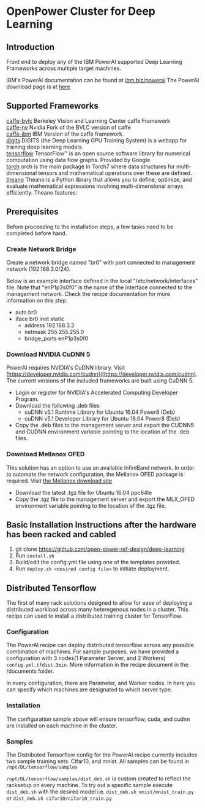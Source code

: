 # OpenPower Cluster for Deep Learning
## Introduction
Front end to deploy any of the IBM PowerAI supported Deep Learning Frameworks across multiple target machines.

IBM's PowerAI documentation can be found at [ibm.biz/powerai](http://ibm.biz/powerai)
The PowerAI download page is at [here](https://public.dhe.ibm.com/software/server/POWER/Linux/mldl/ubuntu/)

## Supported Frameworks
[caffe-bvlc](https://github.com/BVLC/caffe) Berkeley Vision and Learning Center caffe Framework <br>
[caffe-nv](https://github.com/NVIDIA/caffe) Nvidia Fork of the BVLC version of caffe <br>
[caffe-ibm]() IBM Version of the caffe framework. <br>
[digits](https://github.com/NVIDIA/DIGITS) DIGITS (the Deep Learning GPU Training System) is a webapp for training deep learning models.<br>
[tensorflow](https://www.tensorflow.org/) TensorFlow™ is an open source software library for numerical computation using data flow graphs.  Provided by Google<br>
[torch](https://github.com/torch/torch7) orch is the main package in Torch7 where data structures for multi-dimensional tensors and mathematical operations over these are defined.<br>
[theano](http://deeplearning.net/software/theano/) Theano is a Python library that allows you to define, optimize, and evaluate mathematical expressions involving multi-dimensional arrays efficiently. Theano features:
<br>

## Prerequisites
Before proceeding to the installation steps, a few tasks need to be completed before hand.

### Create Network Bridge
Create a network bridge named "br0" with port connected to management network (192.168.3.0/24).

Below is an example interface defined in the local "/etc/network/interfaces" file. Note that "enP1p3s0f0" is the name of the interface connected to the management network. Check the recipe documentation for more information on this step.

- auto br0
- iface br0 inet static
     - address 192.168.3.3
     - netmask 255.255.255.0
     - bridge_ports enP1p3s0f0

### Download NVIDIA CuDNN 5
PowerAI requires NVIDIA's CuDNN library. Visit [https://developer.nvidia.com/cudnn]([https://developer.nvidia.com/cudnn). The current versions of the included frameworks are built using CuDNN 5.
- Login or register for NVIDIA's Accelerated Computing Developer Program.
- Download the following .deb files
  - cuDNN v5.1 Runtime Library for Ubuntu 16.04 Power8 (Deb)
  - cuDNN v5.1 Developer Library for Ubuntu 16.04 Power8 (Deb)
- Copy the .deb files to the management server and export the CUDNN5 and CUDNN environment variable pointing to the location of the .deb files.

### Download Mellanox OFED
This solution has an option to use an available InfiniBand network. In order to automate the network configuration, the Mellanox OFED package is required. Visit [the Mellanox download site](http://www.mellanox.com/page/products_dyn?product_family=26&mtag=linux_sw_drivers)
- Download the latest .tgz file for Ubuntu 16.04 ppc64le 
- Copy the .tgz file to the management server and export the MLX_OFED environment variable pointing to the location of the .tgz file.
 
## Basic Installation Instructions after the hardware has been racked and cabled
1. git clone https://github.com/open-power-ref-design/deep-learning
2. Run `install.sh`
3. Build/edit the config.yml file using one of the templates provided.
4. Run `deploy.sh <desired config file>` to initiate deployment.

## Distributed Tensorflow
The first of many rack solutions designed to allow for ease of deploying a distributed workload across many heteregenous nodes in a cluster. This recipe can used to install a distributed training cluster for TensorFlow.

### Configuration
The PowerAI recipe can deploy distributed tensorflow across any possible combination of machines.  For sample purposes, we have provided a configuration with 3 nodes(1 Parameter Server, and 2 Workers) 
`config.yml.tfdist.3min`. More information in the recipe document in the /documents folder.

In every configuration, there are Parameter, and Worker nodes.  In here you can specify which machines are designated to which server type.  

### Installation
The configuration sample above will ensure tensorflow, cuda, and cudnn are installed on each machine in the cluster.

### Samples
The Distributed Tensorflow config for the PowerAI recipe currently includes two sample training sets.  Cifar10, and mnist.
All samples can be found in `/opt/DL/tensorflow/samples`

`/opt/DL/tensorflow/samples/dist_deb.sh` is custom created to reflect the racksetup on every machine.  To try out a specific sample execute `dist_deb.sh` with the desired model
i.e. `dist_deb.sh mnist/mnist_train.py` or `dist_deb.sh cifar10/cifar10_train.py`


